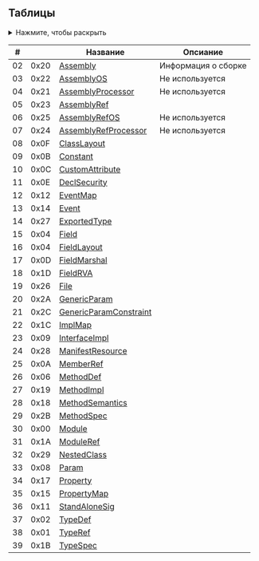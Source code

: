 ## Таблицы
<details>
   <summary>Нажмите, чтобы раскрыть</summary>
  
  - [ ] 0x00 Module 
  - [x] 0x01 TypeRef  
  - [ ] 0x02 TypeDef
  - [x] 0x03 -
  - [ ] 0x04 Field
  - [x] 0x05 -
  - [ ] 0x06 MethodDef
  - [x] 0x07 -
  - [ ] 0x08 Param
  - [ ] 0x09 InterfaceImpl
  - [ ] 0x0A MemberRef
  - [ ] 0x0B Constant
  - [ ] 0x0C CustomAttribute
  - [ ] 0x0D FieldMarshal
  - [ ] 0x0E DeclSecurity
  - [ ] 0x0F ClassLayout
  - [ ] 0x10 FieldLayout
  - [ ] 0x11 StandAloneSig
  - [ ] 0x12 EventMap
  - [x] 0x13 -
  - [ ] 0x14 Event
  - [ ] 0x15 PropertyMap
  - [ ] 0x16 -
  - [ ] 0x17 Property
  - [ ] 0x18 MethodSemantics
  - [ ] 0x19 MethodImpl
  - [ ] 0x1A ModuleRef
  - [ ] 0x1B TypeSpec
  - [ ] 0x1C ImplMap
  - [ ] 0x1D FieldRVA
  - [x] 0x1E -
  - [x] 0x1F -
  - [x] 0x20 Assembly
  - [ ] 0x21 AssemblyProcessor
  - [x] 0x22 AssemblyOS
  - [ ] 0x23 AssemblyRef
  - [ ] 0x24 AssemblyRefProcessor
  - [ ] 0x25 AssemblyRefOS
  - [ ] 0x26 File
  - [ ] 0x27 ExportedType
  - [ ] 0x28 ManifestResource
  - [ ] 0x29 NestedClass
  - [ ] 0x2A GenericParam
  - [ ] 0x2B MethodSpec
  - [ ] 0x2C GenericParamConstraint
</details>


|# |    | Название                                          |Опсиание            |
|--|----|---------------------------------------------------|--------------------|
|02|0x20|[Assembly](Assembly.md)                            |Информация о сборке |
|03|0x22|[AssemblyOS](AssemblyOS.md)                        |Не используется     |
|04|0x21|[AssemblyProcessor](AssemblyProcessor.md)          |Не используется     |
|05|0x23|[AssemblyRef](AssemblyRef.md)                      |                    |
|06|0x25|[AssemblyRefOS](AssemblyRefOS.md)                  |Не используется     |
|07|0x24|[AssemblyRefProcessor](AssemblyRefProcessor.md)    |Не используется     |
|08|0x0F|[ClassLayout](ClassLayout.md)                      |                    |
|09|0x0B|[Constant](Constant.md)                            |                    |
|10|0x0C|[CustomAttribute](CustomAttribute.md)              |                    |
|11|0x0E|[DeclSecurity](DeclSecurity.md)                    |                    |
|12|0x12|[EventMap](EventMap.md)                            |                    |
|13|0x14|[Event](Event.md)                                  |                    |
|14|0x27|[ExportedType](ExportedType.md)                    |                    |
|15|0x04|[Field](Field.md)                                  |                    |
|16|0x04|[FieldLayout](FieldLayout.md)                      |                    |
|17|0x0D|[FieldMarshal](FieldMarshal.md)                    |                    |
|18|0x1D|[FieldRVA](FieldRVA.md)                            |                    |
|19|0x26|[File](File.md)                                    |                    |
|20|0x2A|[GenericParam](GenericParam.md)                    |                    |
|21|0x2C|[GenericParamConstraint](GenericParamConstraint.md)|                    |
|22|0x1C|[ImplMap](ImplMap.md)                              |                    |
|23|0x09|[InterfaceImpl](InterfaceImpl.md)                  |                    |
|24|0x28|[ManifestResource](ManifestResource.md)            |                    |
|25|0x0A|[MemberRef](MemberRef.md)                          |                    |
|26|0x06|[MethodDef](MethodDef.md)                          |                    |
|27|0x19|[MethodImpl](MethodImpl.md)                        |                    |
|28|0x18|[MethodSemantics](MethodSemantics.md)              |                    |
|29|0x2B|[MethodSpec](MethodSpec.md)                        |                    |
|30|0x00|[Module](Module.md)                                |                    |
|31|0x1A|[ModuleRef](ModuleRef.md)                          |                    |
|32|0x29|[NestedClass](NestedClass.md)                      |                    |
|33|0x08|[Param](Param.md)                                  |                    |
|34|0x17|[Property](Property.md)                            |                    |
|35|0x15|[PropertyMap](PropertyMap.md)                      |                    |
|36|0x11|[StandAloneSig](StandAloneSig.md)                  |                    |
|37|0x02|[TypeDef](TypeDef.md)                              |                    |
|38|0x01|[TypeRef](TypeRef.md)                              |                    |
|39|0x1B|[TypeSpec](TypeSpec.md)                            |                    |
